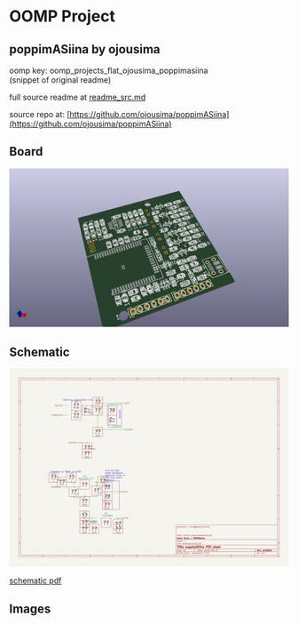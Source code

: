# OOMP Project  
## poppimASiina  by ojousima  
  
oomp key: oomp_projects_flat_ojousima_poppimasiina  
(snippet of original readme)  
  
  
  full source readme at [readme_src.md](readme_src.md)  
  
source repo at: [https://github.com/ojousima/poppimASiina](https://github.com/ojousima/poppimASiina)  
## Board  
  
[![working_3d.png](working_3d_600.png)](working_3d.png)  
## Schematic  
  
[![working_schematic.png](working_schematic_600.png)](working_schematic.png)  
  
[schematic pdf](working_schematic.pdf)  
## Images  
